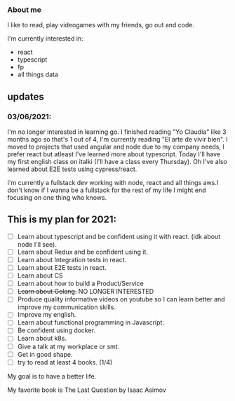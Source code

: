 ### About me
I like to read, play videogames with my friends, go out and code.

I'm currently interested in: 

- react
- typescript
- fp
- all things data

## updates
### 03/06/2021: 
I'm no longer interested in learning go. I finished reading "Yo Claudia" like 3 months ago so that's 1 out of 4, I'm currently reading "El arte de vivir bien".
I moved to projects that used angular and node due to my company needs, I prefer react but atleast I've learned more about typescript. 
Today I'll have my first english class on italki (I'll have a class every Thursday). Oh I've also learned about E2E tests using cypress/react.


I'm currently a fullstack dev working with node, react and all things aws.I don't know if I wanna be a fullstack for the rest of my life I might end focusing on one thing who knows.

## This is my plan for 2021: 

- [ ] Learn about typescript and be confident using it with react. (idk about node I'll see).
- [ ] Learn about Redux and be confident using it.
- [ ] Learn about Integration tests in react.
- [ ] Learn about E2E tests in react.
- [ ] Learn about CS
- [ ] Learn about how to build a Product/Service
- [ ] ~~Learn about Golang.~~ NO LONGER INTERESTED
- [ ] Produce quality informative videos on youtube so I can learn better and improve my communication skills. 
- [ ] Improve my english.
- [ ] Learn about functional programming in Javascript.
- [ ] Be confident using docker.
- [ ] Learn about k8s.
- [ ] Give a talk at my workplace or smt.
- [ ] Get in good shape.
- [ ] try to read at least 4 books. (1/4)

My goal is to have a better life. 
  
My favorite book is The Last Question by Isaac Asimov
